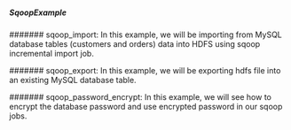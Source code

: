 ##### SqoopExample


####### sqoop_import: In this example, we will be importing from MySQL database tables (customers and orders) data into HDFS using sqoop incremental import job.

####### sqoop_export: In this example, we will be exporting hdfs file into an existing MySQL database table.

####### sqoop_password_encrypt: In this example, we will see how to encrypt the database password and use encrypted password in our sqoop jobs.
